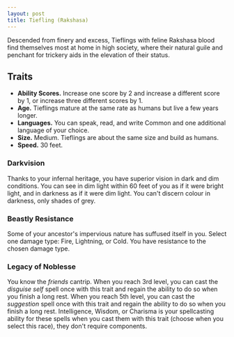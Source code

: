 ```yaml
---
layout: post
title: Tiefling (Rakshasa)
---
```


Descended from finery and excess, Tieflings with feline Rakshasa blood find themselves most at home in high society, where their natural guile and penchant for trickery aids in the elevation of their status.

## **Traits**

- **Ability Scores.** Increase one score by 2 and increase a different score by 1, or increase three different scores by 1.
- **Age.** Tieflings mature at the same rate as humans but live a few years longer.
- **Languages.** You can speak, read, and write Common and one additional language of your choice.
- **Size.** Medium. Tieflings are about the same size and build as humans.
- **Speed.** 30 feet.

### Darkvision

Thanks to your infernal heritage, you have superior vision in dark and dim conditions. You can see in dim light within 60 feet of you as if it were bright light, and in darkness as if it were dim light. You can't discern colour in darkness, only shades of grey.

### Beastly Resistance

Some of your ancestor's impervious nature has suffused itself in you. Select one damage type: Fire, Lightning, or Cold. You have resistance to the chosen damage type.

### Legacy of Noblesse

You know the *friends* cantrip. When you reach 3rd level, you can cast the *disguise self* spell once with this trait and regain the ability to do so when you finish a long rest. When you reach 5th level, you can cast the *suggestion* spell once with this trait and regain the ability to do so when you finish a long rest. Intelligence, Wisdom, or Charisma is your spellcasting ability for these spells when you cast them with this trait (choose when you select this race), they don't require components.

